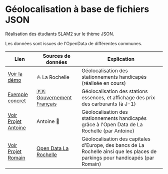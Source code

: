 # Géolocalisation à base de fichiers JSON

Réalisation des étudiants SLAM2 sur le thème JSON.

Les données sont issues de l'OpenData de différentes communes.

Lien | Sources de données | Explication  
-- | -- | --  
[Voir la démo](https://campus-fenelon-notre-dame-la-rochelle.github.io/JSON-Geolocalisation/01%20-%20Introduction/index.html) | ⛵ La Rochelle | Géolocalisation des stationnements handicapés (réalisée en cours)  
[Exemple concret](https://www.prix-carburants.gouv.fr/) | 🇫🇷 [Gouvernement Français](https://www.data.gouv.fr/datasets/prix-des-carburants-en-france-flux-instantane-v2-amelioree/) | Géolocalisation des stations essences, et affichage des prix des carburants (à J-1)  
[Voir Projet Antoine](https://github.com/Campus-Fenelon-Notre-Dame-La-Rochelle/JSON-Geolocalisation/blob/main/Antoine/index.html) | Antoine 🐤 | Géolocalisation des stationnements handicapés grâce à l'Open Data de La Rochelle (par Antoine)  
[Voir Projet Romain](https://github.com/Campus-Fenelon-Notre-Dame-La-Rochelle/JSON-Geolocalisation/blob/main/Romain/index.html)   | [Open Data La Rochelle](https://opendata.agglo-larochelle.fr/visualisation/information/?id=mobilier_urbain_banc_public) |  Géolocalisation des capitales d'Europe, des bancs de La Rochelle ainsi que les places de parkings pour handicapés (par Romain)
